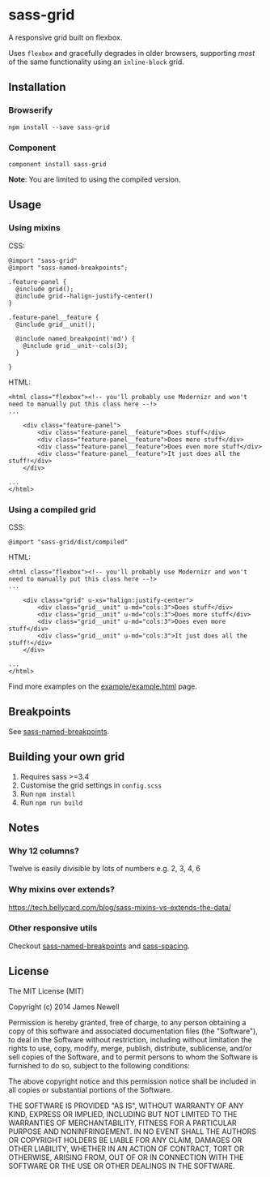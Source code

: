 # sass-grid

A responsive grid built on flexbox.

Uses `flexbox` and gracefully degrades in older browsers, supporting *most* of the same functionality using an `inline-block` grid.

## Installation

### Browserify

    npm install --save sass-grid

### Component

    component install sass-grid

**Note**: You are limited to using the compiled version.

## Usage

### Using mixins

CSS:

    @import "sass-grid"
    @import "sass-named-breakpoints";

    .feature-panel {
      @include grid();
      @include grid--halign-justify-center()
    }

    .feature-panel__feature {
      @include grid__unit();

      @include named_breakpoint('md') {
        @include grid__unit--cols(3);
      }

    }

HTML:

    <html class="flexbox"><!-- you'll probably use Modernizr and won't need to manually put this class here --!>
    ...

        <div class="feature-panel">
            <div class="feature-panel__feature">Does stuff</div>
            <div class="feature-panel__feature">Does more stuff</div>
            <div class="feature-panel__feature">Does even more stuff</div>
            <div class="feature-panel__feature">It just does all the stuff!</div>
        </div>

    ...
    </html>

### Using a compiled grid

CSS:

    @import "sass-grid/dist/compiled"

HTML:

    <html class="flexbox"><!-- you'll probably use Modernizr and won't need to manually put this class here --!>
    ...

        <div class="grid" u-xs="halign:justify-center">
            <div class="grid__unit" u-md="cols:3">Does stuff</div>
            <div class="grid__unit" u-md="cols:3">Does more stuff</div>
            <div class="grid__unit" u-md="cols:3">Does even more stuff</div>
            <div class="grid__unit" u-md="cols:3">It just does all the stuff!</div>
        </div>

    ...
    </html>

Find more examples on the [example/example.html](http://digitaledgeit.github.io/sass-grid/example/example.html) page.

## Breakpoints

See [sass-named-breakpoints](https://www.npmjs.com/package/sass-named-breakpoints).

## Building your own grid

1. Requires sass >=3.4
2. Customise the grid settings in `config.scss`
3. Run `npm install`
4. Run `npm run build`

## Notes

### Why 12 columns?
Twelve is easily divisible by lots of numbers e.g. 2, 3, 4, 6

### Why mixins over extends?

https://tech.bellycard.com/blog/sass-mixins-vs-extends-the-data/

### Other responsive utils

Checkout [sass-named-breakpoints](https://www.npmjs.com/package/sass-named-breakpoints) and [sass-spacing](https://www.npmjs.com/package/sass-spacing).

## License

The MIT License (MIT)

Copyright (c) 2014 James Newell

Permission is hereby granted, free of charge, to any person obtaining a copy of this software and associated documentation files (the "Software"), to deal in the Software without restriction, including without limitation the rights to use, copy, modify, merge, publish, distribute, sublicense, and/or sell copies of the Software, and to permit persons to whom the Software is furnished to do so, subject to the following conditions:

The above copyright notice and this permission notice shall be included in all copies or substantial portions of the Software.

THE SOFTWARE IS PROVIDED "AS IS", WITHOUT WARRANTY OF ANY KIND, EXPRESS OR IMPLIED, INCLUDING BUT NOT LIMITED TO THE WARRANTIES OF MERCHANTABILITY, FITNESS FOR A PARTICULAR PURPOSE AND NONINFRINGEMENT. IN NO EVENT SHALL THE AUTHORS OR COPYRIGHT HOLDERS BE LIABLE FOR ANY CLAIM, DAMAGES OR OTHER LIABILITY, WHETHER IN AN ACTION OF CONTRACT, TORT OR OTHERWISE, ARISING FROM, OUT OF OR IN CONNECTION WITH THE SOFTWARE OR THE USE OR OTHER DEALINGS IN THE SOFTWARE.
